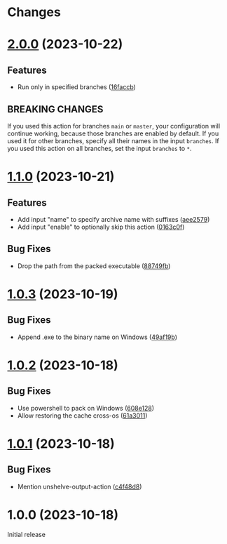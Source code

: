 # Changes

# [2.0.0](https://github.com/prantlf/shelve-output-action/compare/v1.1.0...v2.0.0) (2023-10-22)

## Features

* Run only in specified branches ([16faccb](https://github.com/prantlf/shelve-output-action/commit/16faccba212b872ecce93d8cf6e9ce21008c1e3f))

## BREAKING CHANGES

If you used this action for branches `main` or `master`, your configuration will continue working, because those branches are enabled by default. If you used it for other branches, specify all their names in the input `branches`. If you used this action on all branches, set the input `branches` to `*`.

# [1.1.0](https://github.com/prantlf/shelve-output-action/compare/v1.0.3...v1.1.0) (2023-10-21)

## Features

* Add input "name" to specify archive name with suffixes ([aee2579](https://github.com/prantlf/shelve-output-action/commit/aee2579d863ddd9d5b86554574dea3d6f446fd34))
* Add input "enable" to optionally skip this action ([0163c0f](https://github.com/prantlf/shelve-output-action/commit/0163c0f968fe7cdd7065554fd1d38b8e888e4129))

## Bug Fixes

* Drop the path from the packed executable ([88749fb](https://github.com/prantlf/shelve-output-action/commit/88749fb28b3f8dc9a12a371d855614331b2b4b74))

# [1.0.3](https://github.com/prantlf/shelve-output-action/compare/v1.0.2...v1.0.3) (2023-10-19)

## Bug Fixes

* Append .exe to the binary name on Windows ([49af19b](https://github.com/prantlf/shelve-output-action/commit/49af19b914f99d04dd79a4f1f0ed3a7492521a3e))

# [1.0.2](https://github.com/prantlf/shelve-output-action/compare/v1.0.1...v1.0.2) (2023-10-18)

## Bug Fixes

* Use powershell to pack on Windows ([608e128](https://github.com/prantlf/shelve-output-action/commit/608e128358114eb4e63abe26657fe102a36d1c5a))
* Allow restoring the cache cross-os ([61a3011](https://github.com/prantlf/shelve-output-action/commit/61a301119c8edbc474c2ebfd0bf538fa30d58669))

# [1.0.1](https://github.com/prantlf/shelve-output-action/compare/v1.0.0...v1.0.1) (2023-10-18)

## Bug Fixes

* Mention unshelve-output-action ([c4f48d8](https://github.com/prantlf/shelve-output-action/commit/c4f48d89a3c4650cc8f51681c532d67057c16b34))

# 1.0.0 (2023-10-18)

Initial release
